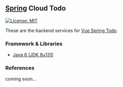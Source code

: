 ## [Spring](https://spring.io/) Cloud Todo
[![License: MIT](https://img.shields.io/badge/License-MIT-blue.svg)](/LICENSE)

These are the backend services for [Vue Spring Todo](https://github.com/mkdika/vue-todo).

### Framework & Libraries
- [Java 8 (JDK 8u131)](http://www.oracle.com/technetwork/java/javase/downloads/jdk8-downloads-2133151.html)


### References
coming soon...

